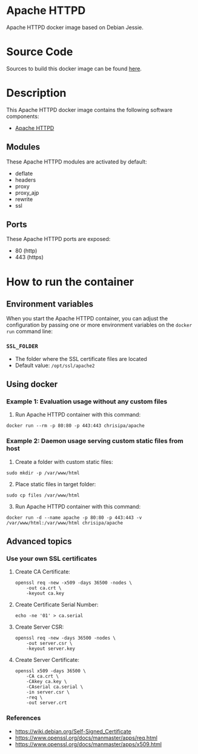Apache HTTPD
==============

Apache HTTPD docker image based on Debian Jessie.

# Source Code
Sources to build this docker image can be found [here](https://github.com/chrisipa/docker-library/tree/master/debian-pom/apache).

# Description
This Apache HTTPD docker image contains the following software components:

 - [Apache HTTPD](https://httpd.apache.org/download.cgi)

## Modules
These Apache HTTPD modules are activated by default:

  - deflate 
  - headers 
  - proxy 
  - proxy_ajp 
  - rewrite 
  - ssl

## Ports
These Apache HTTPD ports are exposed:

  - 80 (http)
  - 443 (https)

# How to run the container

## Environment variables

When you start the Apache HTTPD container, you can adjust the configuration by passing one or more environment variables on the `docker run` command line:

### `SSL_FOLDER`

 - The folder where the SSL certificate files are located
 - Default value: `/opt/ssl/apache2`


## Using docker  

### Example 1: Evaluation usage without any custom files

1. Run Apache HTTPD container with this command:
  ```
  docker run --rm -p 80:80 -p 443:443 chrisipa/apache
  ```

### Example 2: Daemon usage serving custom static files from host

1. Create a folder with custom static files:
  ```
  sudo mkdir -p /var/www/html  
  ```
  
2. Place static files in target folder:  
  ```
  sudo cp files /var/www/html  
  ```

3. Run Apache HTTPD container with this command:
  ```
docker run -d --name apache -p 80:80 -p 443:443 -v /var/www/html:/var/www/html chrisipa/apache
  ```

## Advanced topics

### Use your own SSL certificates

1. Create CA Certificate:
    ```
    openssl req -new -x509 -days 36500 -nodes \
        -out ca.crt \
        -keyout ca.key
    ```

2. Create Certificate Serial Number:
    ```
    echo -ne '01' > ca.serial
    ```
    
3. Create Server CSR:
    ```
    openssl req -new -days 36500 -nodes \
        -out server.csr \
        -keyout server.key
    ```

4. Create Server Certificate:
    ```
    openssl x509 -days 36500 \
        -CA ca.crt \
        -CAkey ca.key \
        -CAserial ca.serial \
        -in server.csr \
        -req \
        -out server.crt
    ```

### References

* https://wiki.debian.org/Self-Signed_Certificate
* https://www.openssl.org/docs/manmaster/apps/req.html
* https://www.openssl.org/docs/manmaster/apps/x509.html    